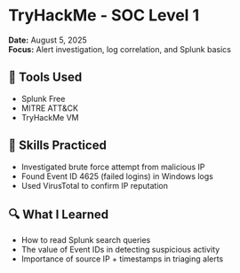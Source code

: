# TryHackMe - SOC Level 1

**Date:** August 5, 2025  
**Focus:** Alert investigation, log correlation, and Splunk basics

## 🔧 Tools Used
- Splunk Free
- MITRE ATT&CK
- TryHackMe VM

## 🧠 Skills Practiced
- Investigated brute force attempt from malicious IP
- Found Event ID 4625 (failed logins) in Windows logs
- Used VirusTotal to confirm IP reputation

## 🔍 What I Learned
- How to read Splunk search queries
- The value of Event IDs in detecting suspicious activity
- Importance of source IP + timestamps in triaging alerts
